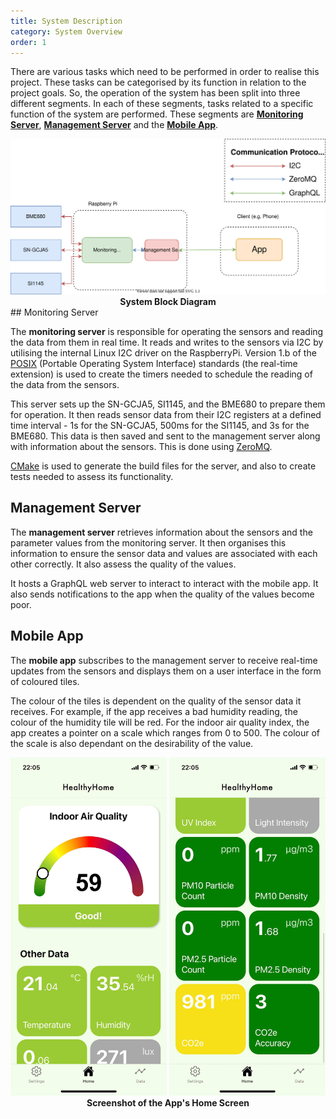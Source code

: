 ```yaml
---
title: System Description
category: System Overview
order: 1
---
```


There are various tasks which need to be performed in order to realise this project. These tasks can be categorised by its function in relation to the project goals. So, the operation of the system has been split into three different segments. In each of these segments, tasks related to a specific function of the system are performed.  These segments are **[Monitoring Server](#monitoring-server)**, **[Management Server](#management-server)** and the **[Mobile App](#mobile-app)**.

<div align = "center">
<img src="/images/block-diagram.svg">
<br>
<b>System Block Diagram</b>
</div>
## Monitoring Server

The **monitoring server** is responsible for operating the sensors and reading the data from them in real time. It reads and writes to the sensors via I2C by utilising the internal Linux I2C driver on the RaspberryPi. Version 1.b of the [POSIX](https://standards.ieee.org/standard/1003_1b-1993.html) (Portable Operating System Interface) standards (the real-time extension) is used to create the timers needed to schedule the reading of the data from the sensors.

This server sets up the SN-GCJA5, SI1145, and the BME680 to prepare them for operation. It then reads sensor data from their I2C registers at a defined time interval - 1s for the SN-GCJA5, 500ms for the SI1145, and 3s for the BME680. This data is then saved and sent to the management server along with information about the sensors. This is done using [ZeroMQ](https://zeromq.org/).

[CMake](https://cmake.org/) is used to generate the build files for the server, and also to create tests needed to assess its functionality.

## Management Server

The **management server** retrieves information about the sensors and the parameter values from the monitoring server. 
It then organises this information to ensure the sensor data and values are associated with each other correctly. It also assess the quality of the values.

It hosts a GraphQL web server to interact to interact with the mobile app. It also sends notifications to the app when the quality of the values become poor.

## Mobile App

The **mobile app** subscribes to the management server to receive real-time updates from the sensors and displays them on a user interface in the form of coloured tiles.

The colour of the tiles is dependent on the quality of the sensor data it receives. For example, if the app receives a bad humidity reading, the colour of the humidity tile will be red. For the indoor air quality index, the app creates a pointer on a scale which ranges from 0 to 500. The colour of the scale is also dependant on the desirability of the value.



<div align = "center">
<img width="250" src="/images/app-iaq.jpg">
<img width="250" src="/images/app-parameters.jpg">
<br>
<b>Screenshot of the App's Home Screen</b>
</div>
